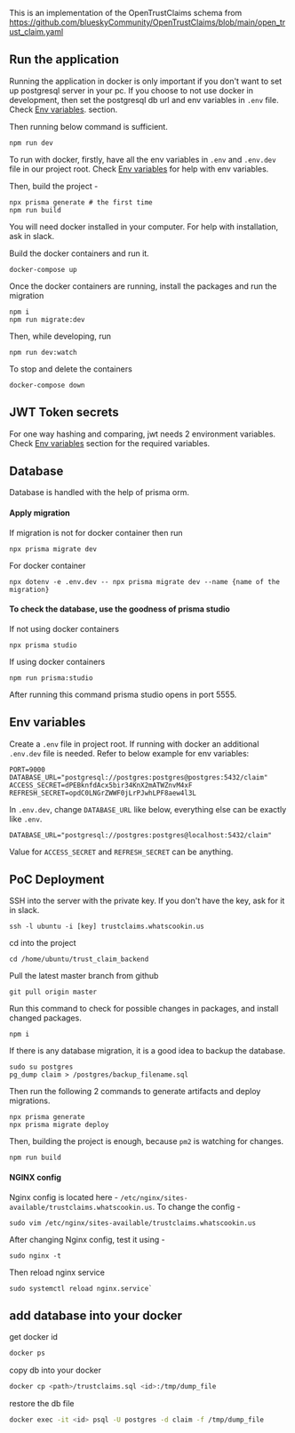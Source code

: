 This is an implementation of the OpenTrustClaims schema from https://github.com/blueskyCommunity/OpenTrustClaims/blob/main/open_trust_claim.yaml

## Run the application

Running the application in docker is only important if you don't want to set up postgresql server in your pc. If you choose to not use docker in development, then set the postgresql db url and env variables in `.env` file. Check [Env variables](#env-variables).  section.

Then running below command is sufficient.

```
npm run dev
```

To run with docker, firstly, have all the env variables in `.env` and `.env.dev` file in our project root. Check [Env variables](#env-variables) for help with env variables.

Then, build the project -

```
npx prisma generate # the first time
npm run build
```

You will need docker installed in your computer. For help with installation, ask in slack.

Build the docker containers and run it.

```
docker-compose up
```

Once the docker containers are running, install the packages and run the migration

```
npm i
npm run migrate:dev
```

Then, while developing, run

```
npm run dev:watch
```

To stop and delete the containers

```
docker-compose down
```

## JWT Token secrets

For one way hashing and comparing, jwt needs 2 environment variables. Check [Env variables](#env-variables) section for the required variables.

## Database

Database is handled with the help of prisma orm.

#### Apply migration

If migration is not for docker container then run

```
npx prisma migrate dev
```

For docker container

```
npx dotenv -e .env.dev -- npx prisma migrate dev --name {name of the migration}
```

#### To check the database, use the goodness of prisma studio

If not using docker containers

```
npx prisma studio
```

If using docker containers

```
npm run prisma:studio
```

After running this command prisma studio opens in port 5555.

## Env variables

Create a `.env` file in project root. If running with docker an additional `.env.dev` file is needed. Refer to below example for env variables:

```
PORT=9000
DATABASE_URL="postgresql://postgres:postgres@postgres:5432/claim"
ACCESS_SECRET=dPEBknfdAcx5bir34KnX2mATWZnvM4xF
REFRESH_SECRET=opdC0LNGrZWWF0jLrPJwhLPF8aew4l3L
```

In `.env.dev`, change `DATABASE_URL` like below, everything else can be exactly like `.env`.

```
DATABASE_URL="postgresql://postgres:postgres@localhost:5432/claim"
```

Value for `ACCESS_SECRET` and `REFRESH_SECRET` can be anything.

## PoC Deployment

SSH into the server with the private key. If you don't have the key, ask for it in slack.

```
ssh -l ubuntu -i [key] trustclaims.whatscookin.us
```

cd into the project

```
cd /home/ubuntu/trust_claim_backend
```

Pull the latest master branch from github

```
git pull origin master
```

Run this command to check for possible changes in packages, and install changed packages.

```
npm i
```

If there is any database migration, it is a good idea to backup the database.

```
sudo su postgres
pg_dump claim > /postgres/backup_filename.sql
```

Then run the following 2 commands to generate artifacts and deploy migrations.

```
npx prisma generate
npx prisma migrate deploy
```

Then, building the project is enough, because `pm2` is watching for changes.

```
npm run build
```

#### NGINX config

Nginx config is located here - `/etc/nginx/sites-available/trustclaims.whatscookin.us`. To change the config -

```
sudo vim /etc/nginx/sites-available/trustclaims.whatscookin.us
```

After changing Nginx config, test it using -

```
sudo nginx -t
```

Then reload nginx service

```
sudo systemctl reload nginx.service`
```

## add database into your docker

get docker id

```bash
docker ps
```

copy db into your docker

```bash
docker cp <path>/trustclaims.sql <id>:/tmp/dump_file
```

restore the db file

```bash
docker exec -it <id> psql -U postgres -d claim -f /tmp/dump_file
```
